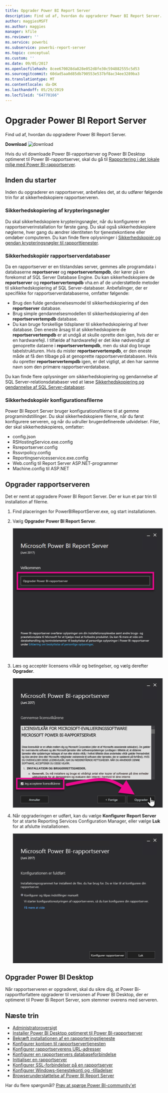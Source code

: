 ```yaml
---
title: Opgrader Power BI Report Server
description: Find ud af, hvordan du opgraderer Power BI Report Server.
author: maggiesMSFT
ms.author: maggies
manager: kfile
ms.reviewer: ''
ms.service: powerbi
ms.subservice: powerbi-report-server
ms.topic: conceptual
ms.custom: ''
ms.date: 09/05/2017
ms.openlocfilehash: 8cee670028da828e052d8fe30c594882555c5d53
ms.sourcegitcommit: 60dad5aa0d85db790553e537bf8ac34ee3289ba3
ms.translationtype: MT
ms.contentlocale: da-DK
ms.lasthandoff: 05/29/2019
ms.locfileid: "64770166"
---
```

# <a name="upgrade-power-bi-report-server"></a>Opgrader Power BI Report Server

Find ud af, hvordan du opgraderer Power BI Report Server.

 **Download** ![download](media/upgrade/download.png "download")

Hvis du vil downloade Power BI-rapportserver og Power BI Desktop optimeret til Power BI-rapportserver, skal du gå til [Rapportering i det lokale miljø med Power BI-rapportserver](https://powerbi.microsoft.com/report-server/).

## <a name="before-you-begin"></a>Inden du starter

Inden du opgraderer en rapportserver, anbefales det, at du udfører følgende trin for at sikkerhedskopiere rapportserveren.

### <a name="backing-up-the-encryption-keys"></a>Sikkerhedskopiering af krypteringsnøgler

Du skal sikkerhedskopiere krypteringsnøgler, når du konfigurerer en rapportserverinstallation for første gang. Du skal også sikkerhedskopiere nøglerne, hver gang du ændrer identiteten for tjenestekontiene eller omdøber computeren. Du kan finde flere oplysninger i [Sikkerhedskopiér og gendan krypteringsnøgler til rapporttjenester](https://docs.microsoft.com/sql/reporting-services/install-windows/ssrs-encryption-keys-back-up-and-restore-encryption-keys).

### <a name="backing-up-the-report-server-databases"></a>Sikkerhedskopiér rapportserverdatabaser

Da en rapportserver er en tilstandsløs server, gemmes alle programdata i databaserne **reportserver** og **reportservertempdb**, der kører på en forekomst af SQL Server Database Engine. Du kan sikkerhedskopiere de **reportserver** og **reportservertempdb** vha.en af de understøttede metoder til sikkerhedskopiering af SQL Server-databaser. Anbefalinger, der er specifikke for rapportserverdatabaserne, omfatter følgende:

* Brug den fulde gendannelsesmodel til sikkerhedskopiering af den **reportserver** database.
* Brug simple gendannelsesmodellen til sikkerhedskopiering af den **reportservertempdb** database.
* Du kan bruge forskellige tidsplaner til sikkerhedskopiering af hver database. Den eneste årsag til at sikkerhedskopiere de **reportservertempdb** er at undgå at skulle oprette den igen, hvis der er en hardwarefejl. I tilfælde af hardwarefejl er det ikke nødvendigt at genoprette dataene i **reportservertempdb**, men du skal dog bruge tabelstrukturen. Hvis du mister **reportservertempdb**, er den eneste måde at få den tilbage på at genoprette rapportserverdatabasen. Hvis du opretter **reportservertempdb** igen, er det vigtigt, at den har samme navn som den primære rapportserverdatabase.

Du kan finde flere oplysninger om sikkerhedskopiering og gendannelse af SQL Server-relationsdatabaser ved at læse [Sikkerhedskopiering og gendannelse af SQL Server-databaser](https://docs.microsoft.com/sql/relational-databases/backup-restore/back-up-and-restore-of-sql-server-databases).

### <a name="backing-up-the-configuration-files"></a>Sikkerhedskopiér konfigurationsfilerne

Power BI Report Server bruger konfigurationsfilerne til at gemme programindstillinger. Du skal sikkerhedskopiere filerne, når du først konfigurere serveren, og når du udruller brugerdefinerede udvidelser. Filer, der skal sikkerhedskopieres, omfatter:

* config.json
* RSHostingService.exe.config
* Rsreportserver.config
* Rssvrpolicy.config
* Reportingservicesservice.exe.config
* Web.config til Report Server ASP.NET-programmer
* Machine.config til ASP.NET

## <a name="upgrade-the-report-server"></a>Opgrader rapportserveren

Det er nemt at opgradere Power BI Report Server. Der er kun et par trin til installation af filerne.

1. Find placeringen for PowerBIReportServer.exe, og start installationen.

2. Vælg **Opgrader Power BI Report Server**.

    ![Opgrader Power BI Report Server](media/upgrade/reportserver-upgrade1.png "Opgrader Power BI Report Server")

3. Læs og acceptér licensens vilkår og betingelser, og vælg derefter **Opgrader**.

    ![Licensaftalen](media/upgrade/reportserver-upgrade-eula.png "licensaftalen")

4. Når opgraderingen er udført, kan du vælge **Konfigurer Report Server** for at starte Reporting Services Configuration Manager, eller vælge **Luk** for at afslutte installationen.

    ![Opgrader konfiguration](media/upgrade/reportserver-upgrade-configure.png)

## <a name="upgrade-power-bi-desktop"></a>Opgrader Power BI Desktop

Når rapportserveren er opgraderet, skal du sikre dig, at Power Bi-rapportforfattere opgraderer til versionen af Power BI Desktop, der er optimeret til Power Bi Report Server, som stemmer overens med serveren.

## <a name="next-steps"></a>Næste trin

* [Administratoroversigt](admin-handbook-overview.md)  
* [Installer Power BI Desktop optimeret til Power BI-rapportserver](install-powerbi-desktop.md)  
* [Bekræft installationen af en rapporteringstjeneste](https://docs.microsoft.com/sql/reporting-services/install-windows/verify-a-reporting-services-installation)  
* [Konfigurer kontoen til rapportservertjenesten](https://docs.microsoft.com/sql/reporting-services/install-windows/configure-the-report-server-service-account-ssrs-configuration-manager)  
* [Konfigurer rapportserverens URL-adresser](https://docs.microsoft.com/sql/reporting-services/install-windows/configure-report-server-urls-ssrs-configuration-manager)  
* [Konfigurer en rapportservers databaseforbindelse](https://docs.microsoft.com/sql/reporting-services/install-windows/configure-a-report-server-database-connection-ssrs-configuration-manager)  
* [Initialiser en rapportserver](https://docs.microsoft.com/sql/reporting-services/install-windows/ssrs-encryption-keys-initialize-a-report-server)  
* [Konfigurer SSL-forbindelser på en rapportserver](https://docs.microsoft.com/sql/reporting-services/security/configure-ssl-connections-on-a-native-mode-report-server)  
* [Konfigurer Windows-tjenestekonti og -tilladelser](https://docs.microsoft.com/sql/database-engine/configure-windows/configure-windows-service-accounts-and-permissions)  
* [Browserunderstøttelse af Power BI Report Server](browser-support.md)

Har du flere spørgsmål? [Prøv at spørge Power BI-community'et](https://community.powerbi.com/)